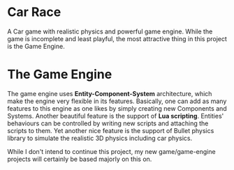 # Car Race

A Car game with realistic physics and powerful game engine. While the game is incomplete and least playful, the most attractive thing in this project is the Game Engine.

# The Game Engine

The game engine uses **Entity-Component-System** architecture, which make the engine very flexible in its features. Basically, one can add as many features to this engine as one likes by simply creating new Components and Systems. Another beautiful feature is the support of **Lua scripting**. Entities' behaviours can be controlled by writing new scripts and attaching the scripts to them. Yet another nice feature is the support of Bullet physics library to simulate the realistic 3D physics including car physics.

While I don't intend to continue this project, my new game/game-engine projects will certainly be based majorly on this on.
